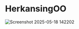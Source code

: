 # HerkansingOO
![Screenshot 2025-05-18 142202](https://github.com/user-attachments/assets/8f23bee5-8134-4367-992b-a0132f8fb15f)
